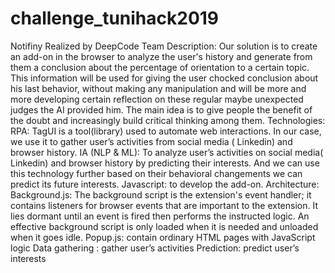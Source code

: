 # challenge_tunihack2019
Notifiny
Realized by DeepCode Team
Description:
Our solution is to create an add-on in the browser to analyze the user's history and generate
from them a conclusion about the percentage of orientation to a certain topic. This
information will be used for giving the user chocked conclusion about his last behavior,
without making any manipulation and will be more and more developing certain reflection on
these regular maybe unexpected judges the AI provided him.
The main idea is to give people the benefit of the doubt and increasingly build critical
thinking among them.
Technologies:
RPA: TagUI is a tool(library) used to automate web interactions. In our case, we use it to
gather user’s activities from social media ( Linkedin) and browser history.
IA (NLP & ML): To analyze user’s activities on social media( Linkedin) and browser history
by predicting their interests. And we can use this technology further based on their behavioral
changements we can predict its future interests.
Javascript: to develop the add-on.
Architecture:
Background.js: The background script is the extension's event handler; it contains listeners
for browser events that are important to the extension. It lies dormant until an event is fired
then performs the instructed logic. An effective background script is only loaded when it is
needed and unloaded when it goes idle.
Popup.js: contain ordinary HTML pages with JavaScript logic
Data gathering : gather user’s activities
Prediction: predict user’s interests
